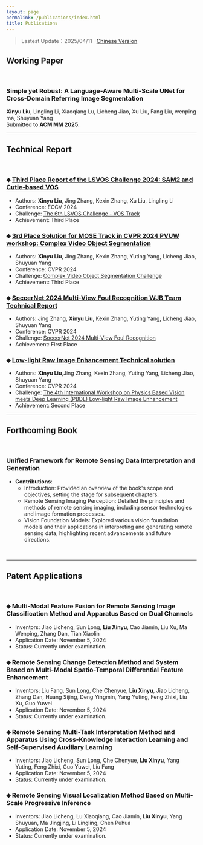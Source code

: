 ```yaml
---
layout: page
permalink: /publications/index.html
title: Publications
---
```


> Lastest Update：2025/04/11 &nbsp;  [Chinese Version](https://xxxxyliu.github.io/file/publications-zh)

## Working Paper
<br>

### Simple yet Robust: A Language-Aware Multi-Scale UNet for Cross-Domain Referring Image Segmentation<br>
**Xinyu Liu**, Lingling Li, Xiaoqiang Lu, Licheng Jiao, Xu Liu, Fang Liu, wenping ma, Shuyuan Yang<br>
Submitted to **ACM MM 2025**. <br>

---

## Technical Report 
<br>

### ⬥ [Third Place Report of the LSVOS Challenge 2024: SAM2 and Cutie-based VOS](https://arxiv.org/abs/2408.10469)
  - Authors: **Xinyu Liu**, Jing Zhang, Kexin Zhang, Xu Liu, Lingling Li
  - Conference: ECCV 2024
  - Challenge: [The 6th LSVOS Challenge - VOS Track](https://lsvos.github.io/#leadboard)
  - Achievement: Third Place

### ⬥ [3rd Place Solution for MOSE Track in CVPR 2024 PVUW workshop: Complex Video Object Segmentation](https://arxiv.org/abs/2406.03668)
  - Authors: **Xinyu Liu**, Jing Zhang, Kexin Zhang, Yuting Yang, Licheng Jiao, Shuyuan Yang
  - Conference: CVPR 2024
  - Challenge: [Complex Video Object Segmentation Challenge](https://henghuiding.github.io/MOSE/ChallengeCVPR2024)
  - Achievement: Third Place

### ⬥ [SoccerNet 2024 Multi-View Foul Recognition WJB Team Technical Report](https://xxxxyliu.github.io/file/soccernet.pdf)
  - Authors: Jing Zhang, **Xinyu Liu**, Kexin Zhang, Yuting Yang, Licheng Jiao, Shuyuan Yang
  - Conference: CVPR 2024
  - Challenge: [SoccerNet 2024 Multi-View Foul Recognition](https://www.soccer-net.org/challenges/2024)
  - Achievement: First Place

### ⬥ [Low-light Raw Image Enhancement Technical solution](https://xxxxyliu.github.io/file/LowLightRaw.pdf)
  - Authors: **Xinyu Liu**,Jing Zhang, Kexin Zhang, Yuting Yang, Licheng Jiao, Shuyuan Yang
  - Conference: CVPR 2024
  - Challenge: [The 4th International Workshop on Physics Based Vision meets Deep Learning (PBDL) Low-light Raw Image Enhancement](https://pbdl-ws.github.io/pbdl2024/Low-light%20Raw%20Image%20Enhancement/index.html)
  - Achievement: Second Place


---

## Forthcoming Book
<br>

### Unified Framework for Remote Sensing Data Interpretation and Generation

- **Contributions**:<br>
  - Introduction: Provided an overview of the book's scope and objectives, setting the stage for subsequent chapters.
  - Remote Sensing Imaging Perception: Detailed the principles and methods of remote sensing imaging, including sensor technologies and image formation processes.
  - Vision Foundation Models: Explored various vision foundation models and their applications in interpreting and generating remote sensing data, highlighting recent advancements and future directions.

<br>

---

## Patent Applications
<br>

### ⬥ Multi-Modal Feature Fusion for Remote Sensing Image Classification Method and Apparatus Based on Dual Channels
  - Inventors: Jiao Licheng, Sun Long, **Liu Xinyu**, Cao Jiamin, Liu Xu, Ma Wenping, Zhang Dan, Tian Xiaolin
  - Application Date: November 5, 2024
  - Status: Currently under examination.

### ⬥ Remote Sensing Change Detection Method and System Based on Multi-Modal Spatio-Temporal Differential Feature Enhancement
  - Inventors: Liu Fang, Sun Long, Che Chenyue, **Liu Xinyu**, Jiao Licheng, Zhang Dan, Huang Sijing, Deng Yingmin, Yang Yuting, Feng Zhixi, Liu Xu, Guo Yuwei
  - Application Date: November 5, 2024
  - Status: Currently under examination.

### ⬥ Remote Sensing Multi-Task Interpretation Method and Apparatus Using Cross-Knowledge Interaction Learning and Self-Supervised Auxiliary Learning
  - Inventors: Jiao Licheng, Sun Long, Che Chenyue, **Liu Xinyu**, Yang Yuting, Feng Zhixi, Guo Yuwei, Liu Fang 
  - Application Date: November 5, 2024
  - Status: Currently under examination.

### ⬥ Remote Sensing Visual Localization Method Based on Multi-Scale Progressive Inference
  - Inventors:  Jiao Licheng, Lu Xiaoqiang, Cao Jiamin, **Liu Xinyu**, Yang Shuyuan, Ma Jingjing, Li Lingling, Chen Puhua 
  - Application Date: November 5, 2024
  - Status: Currently under examination.

  <br>